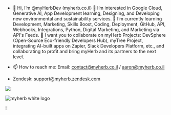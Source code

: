 - 👋 Hi, I’m @myHerbDev (myherb.co.il)
🌱 I’m interested in Google Cloud, Generative AI, App Development learning, Designing, and Developing new environmental and sustainability services.
🌱 I’m currently learning Development, Marketing, Skills Boost, Coding, Deployment, GitHub, API, Webhooks, Integrations, Python, Digital Marketing, and Marketing via API's Feeds.
🌱 I want you to collaborate on myHerb Projects: DevSphere (Open-Source Eco-friendly Developers Hub), myTree Project, integrating AI-built apps on Zapier, Slack Developers Platform, etc., and collaborating to profit and bring myHerb and its partners to the next level.

- 📫 How to reach me: Email: contact@myherb.co.il / aaron@myherb.co.il
- Zendesk: support@myherb.zendesk.com

[![](https://img.shields.io/static/v1?label=Sponsor&message=%E2%9D%A4&logo=GitHub&color=%23fe8e86)](https://github.com/sponsors/myHerbAI)


![myherb white logo](https://github.com/myHerbDev/myHerbDev/assets/137535445/3de98266-bd30-4f12-9811-8f83c808e706)


<!---
myHerbDev/myHerbDev is a ✨ special ✨ repository because its `README.md` (this file) appears on your GitHub profile.
You can click the Preview link to take a look at your changes.
--->!

